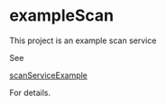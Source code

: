 # exampleScan

This project is an example scan service

See

[scanServiceExample](https://mrkraimer.github.io/website/scanServiceExample/scanServiceExample.html)

For details.



